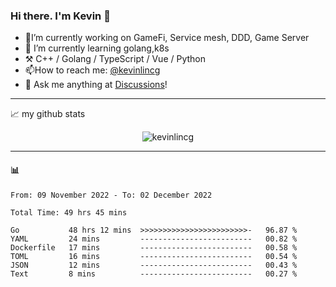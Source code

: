 ### Hi there. I'm Kevin 👋

- 🔭I’m currently working on GameFi, Service mesh, DDD, Game Server
- 🌱 I’m currently learning golang,k8s
-   :hammer_and_pick: C++ / Golang / TypeScript / Vue / Python
- 📫How to reach me: [@kevinlincg](https://twitter.com/kevinlincg) 
-   :thought_balloon: Ask me anything at [Discussions](https://github.com/kevinlincg/kevinlincg/discussions/new)!

---

📈 my github stats

<p align="center"> <img src="https://github-readme-stats-ouuan.vercel.app/api?username=kevinlincg&theme=dark&show_icons=true&count_private=true" alt="kevinlincg" />

---

#### :bar_chart: 

<!--START_SECTION:waka-->

```text
From: 09 November 2022 - To: 02 December 2022

Total Time: 49 hrs 45 mins

Go           48 hrs 12 mins  >>>>>>>>>>>>>>>>>>>>>>>>-   96.87 %
YAML         24 mins         -------------------------   00.82 %
Dockerfile   17 mins         -------------------------   00.58 %
TOML         16 mins         -------------------------   00.54 %
JSON         12 mins         -------------------------   00.43 %
Text         8 mins          -------------------------   00.27 %
```

<!--END_SECTION:waka-->
